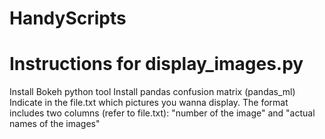 # HandyScripts

# Instructions for display_images.py 

Install Bokeh python tool 
Install pandas confusion matrix (pandas_ml)
Indicate in the file.txt which pictures you wanna display. The format includes two columns (refer to file.txt): "number of the image" and "actual names of the images" 
